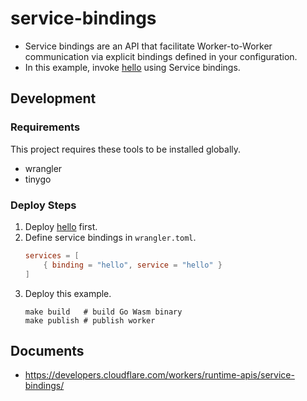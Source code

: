# service-bindings

- Service bindings are an API that facilitate Worker-to-Worker communication via explicit bindings defined in your configuration.
- In this example, invoke [hello](https://github.com/syumai/workers/tree/main/examples/hello) using Service bindings.

## Development

### Requirements

This project requires these tools to be installed globally.

* wrangler
* tinygo

### Deploy Steps

1. Deploy [hello](https://github.com/syumai/workers/tree/main/examples/hello) first.
2. Define service bindings in `wrangler.toml`.
    ```toml
    services = [
        { binding = "hello", service = "hello" }
    ]
    ```
3. Deploy this example.
    ```
    make build   # build Go Wasm binary
    make publish # publish worker
    ```

## Documents

- https://developers.cloudflare.com/workers/runtime-apis/service-bindings/